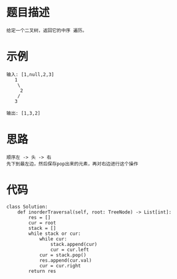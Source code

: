 # 题目描述
    给定一个二叉树，返回它的中序 遍历。
# 示例
```
输入: [1,null,2,3]
   1
    \
     2
    /
   3

输出: [1,3,2]
```
# 思路
    顺序左 -> 头 -> 右
    先下到最左边，然后保存pop出来的元素，再对右边进行这个操作
# 代码
```
class Solution:
    def inorderTraversal(self, root: TreeNode) -> List[int]:
        res = []
        cur = root
        stack = []
        while stack or cur:
            while cur:
                stack.append(cur)
                cur = cur.left
            cur = stack.pop()
            res.append(cur.val)
            cur = cur.right
        return res
```
